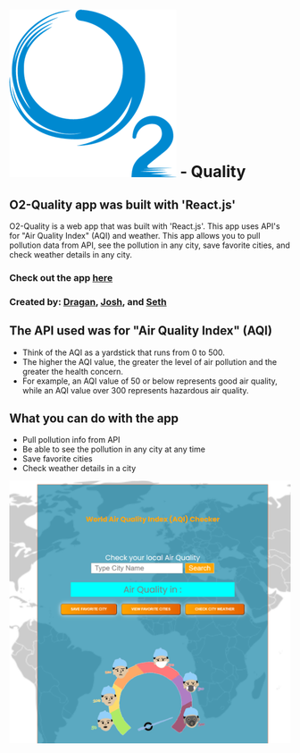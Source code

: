 # ![O2-Quality](public/images/o2logo.png) - Quality

## O2-Quality app was built with 'React.js'

O2-Quality is a web app that was built with 'React.js'. This app uses API's for "Air Quality Index" (AQI) and weather. This app allows you to pull pollution data from API, see the pollution in any city, save favorite cities, and check weather details in any city.

### Check out the app [here](https://o2-quality.netlify.app)

### Created by: [Dragan](https://github.com/DraganCicic), [Josh](https://github.com/jbaker825), and [Seth](https://github.com/sarebro77)

## The API used was for "Air Quality Index" (AQI)

- Think of the AQI as a yardstick that runs from 0 to 500.
- The higher the AQI value, the greater the level of air pollution and the greater the health concern.
- For example, an AQI value of 50 or below represents good air quality, while an AQI value over 300 represents hazardous air quality.

## What you can do with the app

- Pull pollution info from API
- Be able to see the pollution in any city at any time
- Save favorite cities
- Check weather details in a city

![Home Page](public/images/home_ss.png)
